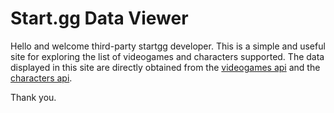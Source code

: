 # Start.gg Data Viewer

Hello and welcome third-party startgg developer. This is a simple and useful site for exploring the list of videogames and characters supported. The data displayed in this site are directly obtained from the [videogames api](api.start.gg/videogames) and the [characters api](api.start.gg/videogames).

Thank you.
